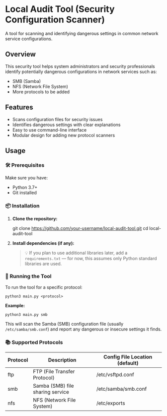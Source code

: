 # Local Audit Tool (Security Configuration Scanner)

A tool for scanning and identifying dangerous settings in common network service configurations.

## Overview

This security tool helps system administrators and security professionals identify potentially dangerous configurations in network services such as:

- SMB (Samba)
- NFS (Network File System)
- More protocols to be added

## Features

- Scans configuration files for security issues
- Identifies dangerous settings with clear explanations
- Easy to use command-line interface
- Modular design for adding new protocol scanners

## Usage

### 🛠️ Prerequisites

Make sure you have:

- Python 3.7+
- Git installed

### 📦 Installation

1. **Clone the repository:**

   git clone https://github.com/your-username/local-audit-tool.git
   cd local-audit-tool

2. **Install dependencies (if any):**

   > 💡 If you plan to use additional libraries later, add a `requirements.txt` — for now, this assumes only Python standard libraries are used.

### 🚀 Running the Tool

To run the tool for a specific protocol:

    python3 main.py <protocol>

**Example:**

    python3 main.py smb

This will scan the Samba (SMB) configuration file (usually `/etc/samba/smb.conf`) and report any dangerous or insecure settings it finds.

### 📚 Supported Protocols

| Protocol | Description                      | Config File Location (default) |
| -------- | -------------------------------- | ------------------------------ |
| ftp      | FTP (File Transfer Protocol)     | /etc/vsftpd.conf               |
| smb      | Samba (SMB) file sharing service | /etc/samba/smb.conf            |
| nfs      | NFS (Network File System)        | /etc/exports                   |

